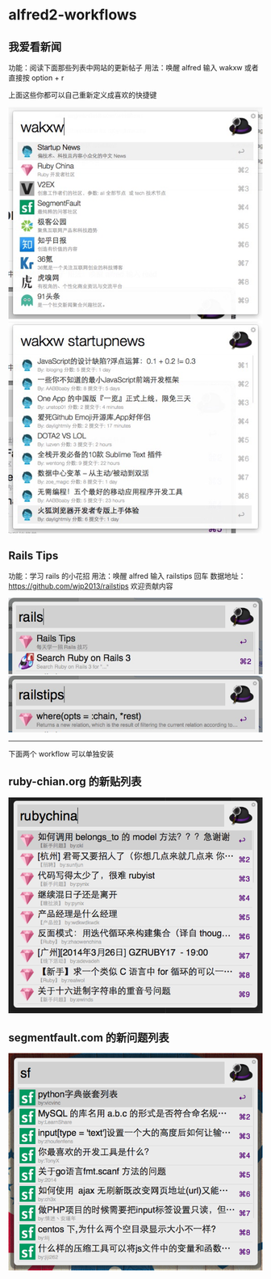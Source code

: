 alfred2-workflows
=================
## 我爱看新闻

功能：阅读下面那些列表中网站的更新帖子
用法：唤醒 alfred 输入 wakxw 或者直接按 option + r

上面这些你都可以自己重新定义成喜欢的快捷键

![](screenshots/read1.png)
![](screenshots/read2.png)

## Rails Tips

功能：学习 rails 的小花招
用法：唤醒 alfred 输入 railstips 回车
数据地址：https://github.com/wjp2013/railstips 欢迎贡献内容

![](screenshots/railstips1.png)
![](screenshots/railstips2.png)

---

下面两个 workflow 可以单独安装

## ruby-chian.org 的新贴列表

![](screenshots/rubychina.png)

## segmentfault.com 的新问题列表

![](screenshots/segmentfault.png)
